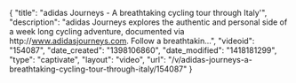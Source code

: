 {
    "title": "adidas Journeys - A breathtaking cycling tour through Italy'",
    "description": "adidas Journeys explores the authentic and personal side of a week long cycling adventure, documented via http:\/\/www.adidasjourneys.com. Follow a breathtakin...",
    "videoid": "154087",
    "date_created": "1398106860",
    "date_modified": "1418181299",
    "type": "captivate",
    "layout": "video",
    "url": "\/v\/adidas-journeys-a-breathtaking-cycling-tour-through-italy\/154087"
}